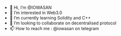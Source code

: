 - 👋 Hi, I’m @IOWASAN
- 👀 I’m interested in Web3.0 
- 🌱 I’m currently learning Solidity and C++
- 💞️ I’m looking to collaborate on decentralised protocol
- 📫 How to reach me : @iowasan on telegram
